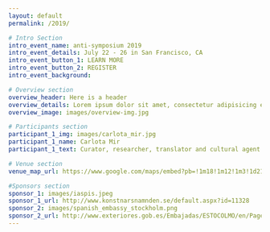 ```yaml
---
layout: default
permalink: /2019/

# Intro Section
intro_event_name: anti-symposium 2019
intro_event_details: July 22 - 26 in San Francisco, CA
intro_event_button_1: LEARN MORE
intro_event_button_2: REGISTER
intro_event_background:

# Overview section
overview_header: Here is a header
overview_details: Lorem ipsum dolor sit amet, consectetur adipisicing elit, sed do eiusmod tempor incididunt ut labore et dolore magna aliqua. Ut enim ad minim veniam, quis nostrud exercitation ullamco laboris nisi ut aliquip ex ea commodo consequat.
overview_image: images/overview-img.jpg

# Participants section
participant_1_img: images/carlota_mir.jpg
participant_1_name: Carlota Mir
participant_1_text: Curator, researcher, translator and cultural agent currently based in Stockholm, Sweden. Her work, of a multidisciplinary and multilingual nature, interrogates the relationship between gender, sexuality and space in visual culture, design, curating and architecture from a feminist and queer perspective. She has curated exhibitions, conferences, and public programmes for Moderna Museet, EUNIC Stockholm, KTH/KKH, Kulturhuset, Index Contemporary Arts Foundation, Global Challenges Foundation, or Matadero Madrid, amongst others.

# Venue section
venue_map_url: https://www.google.com/maps/embed?pb=!1m18!1m12!1m3!1d2145.133829626117!2d13.258032815998122!3d57.47605658104915!2m3!1f0!2f0!3f0!3m2!1i1024!2i768!4f13.1!3m3!1m2!1s0x46506544ea0d7421%3A0x7e71fd9d71d8830a!2sUllasj%C3%B6gatan%207B%2C%20514%2092%20Uddebo!5e0!3m2!1sen!2sse!4v1579089490398!5m2!1sen!2sse

#Sponsors section
sponsor_1: images/iaspis.jpeg
sponsor_1_url: http://www.konstnarsnamnden.se/default.aspx?id=11328
sponsor_2: images/spanish_embassy_stockholm.png
sponsor_2_url: http://www.exteriores.gob.es/Embajadas/ESTOCOLMO/en/Pages/inicio.aspx
---
```

